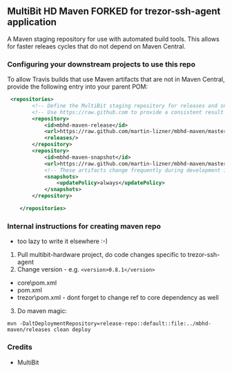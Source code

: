 ## MultiBit HD Maven FORKED for trezor-ssh-agent application

A Maven staging repository for use with automated build tools. This allows for faster releaes cycles
that do not depend on Maven Central.

### Configuring your downstream projects to use this repo

To allow Travis builds that use Maven artifacts that are not in Maven Central, provide the following
entry into your parent POM:

```xml
 <repositories>
        <!-- Define the MultiBit staging repository for releases and snapshots -->
        <!-- Use https://raw.github.com to provide a consistent result -->
        <repository>
            <id>mbhd-maven-release</id>
            <url>https://raw.github.com/martin-lizner/mbhd-maven/master/releases</url>
            <releases/>
        </repository>
        <repository>
            <id>mbhd-maven-snapshot</id>
            <url>https://raw.github.com/martin-lizner/mbhd-maven/master/snapshots</url>
            <!-- These artifacts change frequently during development iterations -->
            <snapshots>
                <updatePolicy>always</updatePolicy>
            </snapshots>
        </repository>

    </repositories>
```

### Internal instructions for creating maven repo
* too lazy to write it elsewhere :-)

1. Pull multibit-hardware project, do code changes specific to trezor-ssh-agent
2. Change version - e.g. ```<version>0.8.1</version>```
  * core\pom.xml
  * pom.xml
  * trezor\pom.xml - dont forget to change ref to core dependency as well
3. Do maven magic:
```
mvn -DaltDeploymentRepository=release-repo::default::file:../mbhd-maven/releases clean deploy
```

### Credits
* MultiBit




